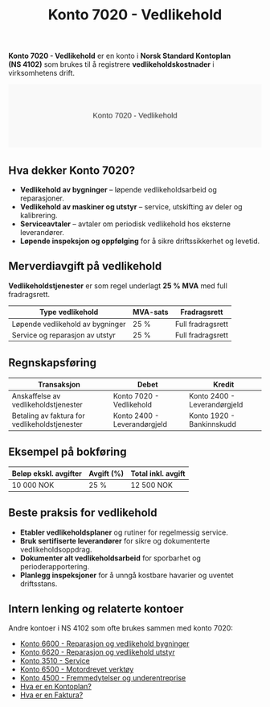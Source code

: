 ﻿---
title: "Konto 7020 - Vedlikehold"
seoTitle: "7020-vedlikehold"
description: '**Konto 7020 - Vedlikehold** er en konto i **Norsk Standard Kontoplan (NS 4102)** som brukes til å registrere **vedlikeholdskostnader** i virksomhetens drift.'
---

**Konto 7020 - Vedlikehold** er en konto i **Norsk Standard Kontoplan (NS 4102)** som brukes til å registrere **vedlikeholdskostnader** i virksomhetens drift.

![Illustrasjon av konto 7020 Vedlikehold](7020-vedlikehold-image.svg)

## Hva dekker Konto 7020?

* **Vedlikehold av bygninger** – løpende vedlikeholdsarbeid og reparasjoner.
* **Vedlikehold av maskiner og utstyr** – service, utskifting av deler og kalibrering.
* **Serviceavtaler** – avtaler om periodisk vedlikehold hos eksterne leverandører.
* **Løpende inspeksjon og oppfølging** for å sikre driftssikkerhet og levetid.

## Merverdiavgift på vedlikehold

**Vedlikeholdstjenester** er som regel underlagt **25 % MVA** med full fradragsrett.

| Type vedlikehold                     | MVA-sats | Fradragsrett      |
|--------------------------------------|----------|-------------------|
| Løpende vedlikehold av bygninger     | 25 %     | Full fradragsrett |
| Service og reparasjon av utstyr      | 25 %     | Full fradragsrett |

## Regnskapsføring

| Transaksjon                                     | Debet                    | Kredit                       |
|-------------------------------------------------|--------------------------|------------------------------|
| Anskaffelse av vedlikeholdstjenester            | Konto 7020 - Vedlikehold | Konto 2400 - Leverandørgjeld |
| Betaling av faktura for vedlikeholdstjenester   | Konto 2400 - Leverandørgjeld | Konto 1920 - Bankinnskudd  |

## Eksempel på bokføring

| Beløp ekskl. avgifter | Avgift (%) | Total inkl. avgift |
|-----------------------|------------|--------------------|
| 10 000 NOK            | 25 %       | 12 500 NOK         |

## Beste praksis for vedlikehold

* **Etabler vedlikeholdsplaner** og rutiner for regelmessig service.
* **Bruk sertifiserte leverandører** for sikre og dokumenterte vedlikeholdsoppdrag.
* **Dokumenter alt vedlikeholdsarbeid** for sporbarhet og perioderapportering.
* **Planlegg inspeksjoner** for å unngå kostbare havarier og uventet driftsstans.

## Intern lenking og relaterte kontoer

Andre kontoer i NS 4102 som ofte brukes sammen med konto 7020:

* [Konto 6600 - Reparasjon og vedlikehold bygninger](/blogs/kontoplan/6600-reparasjon-og-vedlikehold-bygninger "Konto 6600 - Reparasjon og vedlikehold bygninger")
* [Konto 6620 - Reparasjon og vedlikehold utstyr](/blogs/kontoplan/6620-reparasjon-og-vedlikehold-utstyr "Konto 6620 - Reparasjon og vedlikehold utstyr")
* [Konto 3510 - Service](/blogs/kontoplan/3510-service "Konto 3510 - Service")
* [Konto 6500 - Motordrevet verktøy](/blogs/kontoplan/6500-motordrevet-verktoy "Konto 6500 - Motordrevet verktøy")
* [Konto 4500 - Fremmedytelser og underentreprise](/blogs/kontoplan/4500-fremmedytelser-og-underentreprise "Konto 4500 - Fremmedytelser og underentreprise")
* [Hva er en Kontoplan?](/blogs/regnskap/hva-er-kontoplan "Hva er en Kontoplan? Komplett Guide til Kontoplaner i Norsk Regnskap")
* [Hva er en Faktura?](/blogs/regnskap/hva-er-en-faktura "Hva er en Faktura? En Guide til Norske Fakturakrav")






